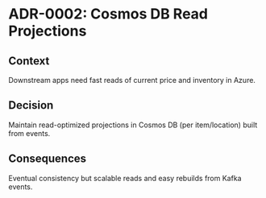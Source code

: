 # ADR-0002: Cosmos DB Read Projections

## Context
Downstream apps need fast reads of current price and inventory in Azure.

## Decision
Maintain read-optimized projections in Cosmos DB (per item/location) built from events.

## Consequences
Eventual consistency but scalable reads and easy rebuilds from Kafka events.
